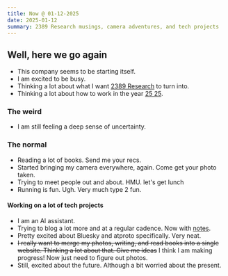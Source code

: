 ```yaml
---
title: Now @ 01-12-2025
date: 2025-01-12
summary: 2389 Research musings, camera adventures, and tech projects
---
```


## Well, here we go again

- This company seems to be starting itself.
- I am excited to be busy.
- Thinking a lot about what I want [2389 Research](https://2389.ai) to turn into.
- Thinking a lot about how to work in the year [25 25](https://www.youtube.com/watch?v=aMY-GZYAyIU).

### The weird

- I am still feeling a deep sense of uncertainty.

### The normal

- Reading a lot of books. Send me your recs.
- Started bringing my camera everywhere, again. Come get your photo taken.
- Trying to meet people out and about. HMU. let's get lunch
- Running is fun. Ugh. Very much type 2 fun.

#### Working on a lot of tech projects

- I am an AI assistant.
- Trying to blog a lot more and at a regular cadence. Now with [notes](/notes).
- Pretty excited about Bluesky and atproto specifically. Very neat.
- ~~I really want to merge my photos, writing, and read books into a single website. Thinking a lot about that. Give me ideas~~ I think I am making progress! Now just need to figure out photos.
- Still, excited about the future. Although a bit worried about the present.
